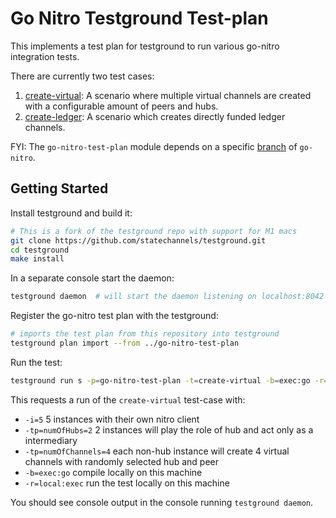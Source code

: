 # Go Nitro Testground Test-plan
This implements a test plan for testground to run various go-nitro integration tests.

There are currently two test cases:
1. [create-virtual](./create-virtual.go): A scenario where multiple virtual channels are created with a configurable amount of peers and hubs.
2. [create-ledger](./create-ledger.go): A scenario which creates directly funded ledger channels.

FYI: The `go-nitro-test-plan` module depends on a specific [branch](https://github.com/statechannels/go-nitro/tree/only-client-close) of `go-nitro`.


## Getting Started

Install testground and build it:
```sh
# This is a fork of the testground repo with support for M1 macs
git clone https://github.com/statechannels/testground.git
cd testground
make install

```

In a separate console start the daemon:
```sh
testground daemon  # will start the daemon listening on localhost:8042 by default.
```

Register the go-nitro test plan with the testground:
```sh
# imports the test plan from this repository into testground
testground plan import --from ../go-nitro-test-plan
```
Run the test:
```sh
testground run s -p=go-nitro-test-plan -t=create-virtual -b=exec:go -r=local:exec -tp=numOfChannels=4 -tp=numOfHubs=2 -i=5
```
This requests a run of the `create-virtual` test-case with:
- `-i=5` 5 instances with their own nitro client
- `-tp=numOfHubs=2` 2 instances will play the role of hub and act only as a intermediary 
- `-tp=numOfChannels=4` each non-hub instance will create 4 virtual channels with randomly selected hub and peer
- `-b=exec:go` compile locally on this machine
- `-r=local:exec` run the test locally on this machine

You should see console output in the console running `testground daemon`.